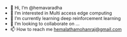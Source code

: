 - 👋 Hi, I’m @hemavaradha
- 👀 I’m interested in Multi access edge computing
- 🌱 I’m currently learning deep reinforcement learning
- 💞️ I’m looking to collaborate on ...
- 📫 How to reach me hemalathamohanraj@gmail.com

<!---
hemavaradha/hemavaradha is a ✨ special ✨ repository because its `README.md` (this file) appears on your GitHub profile.
You can click the Preview link to take a look at your changes.
--->
